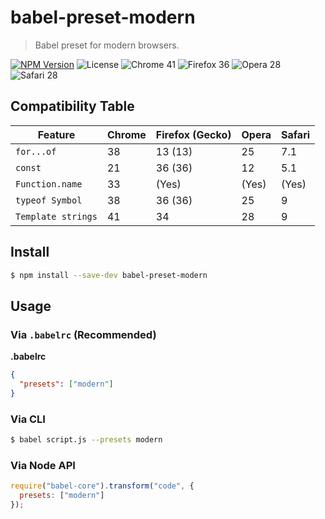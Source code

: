 # babel-preset-modern

> Babel preset for modern browsers.

[![NPM Version](http://img.shields.io/npm/v/babel-preset-modern.svg?style=flat-square)](https://www.npmjs.org/package/babel-preset-modern) ![License](https://img.shields.io/badge/license-MIT-blue.svg?style=flat-square) ![Chrome 41](https://img.shields.io/badge/Chrome-41-green.svg?style=flat-square) ![Firefox 36](https://img.shields.io/badge/Firefox-36-green.svg?style=flat-square) ![Opera 28](https://img.shields.io/badge/Opera-28-green.svg?style=flat-square) ![Safari 28](https://img.shields.io/badge/Safari-9-green.svg?style=flat-square)

## Compatibility Table

<table width="100%">
    <thead>
        <th>Feature</th>
        <th>Chrome</th>
        <th>Firefox (Gecko)</th>
        <th>Opera</th>
        <th>Safari</th>
    </thead>
    <tr>
        <td>
            <code>for...of</code>
        </td>
        <td>38</td>
        <td>13 (13)</td>
        <td>25</td>
        <td>7.1</td>
    </tr>
    <tr>
        <td>
            <code>const</code>
        </td>
        <td>21</td>
        <td>36 (36)</td>
        <td>12</td>
        <td>5.1</td>
    </tr>
    <tr>
        <td>
            <code>Function.name</code>
        </td>
        <td>33</td>
        <td>(Yes)</td>
        <td>(Yes)</td>
        <td>(Yes)</td>
    </tr>
    <tr>
        <td>
            <code>typeof Symbol</code>
        </td>
        <td>38</td>
        <td>36 (36)</td>
        <td>25</td>
        <td>9</td>
    </tr>
    <tr>
        <td>
            <code>Template strings</code>
        </td>
        <td>41</td>
        <td>34</td>
        <td>28</td>
        <td>9</td>
    </tr>
</table>

## Install

```sh
$ npm install --save-dev babel-preset-modern
```

## Usage

### Via `.babelrc` (Recommended)

**.babelrc**

```json
{
  "presets": ["modern"]
}
```

### Via CLI

```sh
$ babel script.js --presets modern 
```

### Via Node API

```javascript
require("babel-core").transform("code", {
  presets: ["modern"]
});
```
